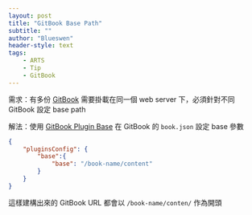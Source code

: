 ```yaml
---
layout: post
title: "GitBook Base Path"
subtitle: ""
author: "Blueswen"
header-style: text
tags:
    - ARTS
    - Tip
    - GitBook
---
```


需求：有多份 [GitBook](https://github.com/GitbookIO/gitbook-cli) 需要掛載在同一個 web server 下，必須針對不同 GitBook 設定 base path

解法：使用 [GitBook Plugin Base](https://github.com/noamyoungerm/gitbook-plugin-base) 在 GitBook 的 ```book.json``` 設定 base 參數

```json
{
    "pluginsConfig": {
        "base":{
            "base": "/book-name/content"
        }
    }
}
```

這樣建構出來的 GitBook URL 都會以 ```/book-name/conten/``` 作為開頭
